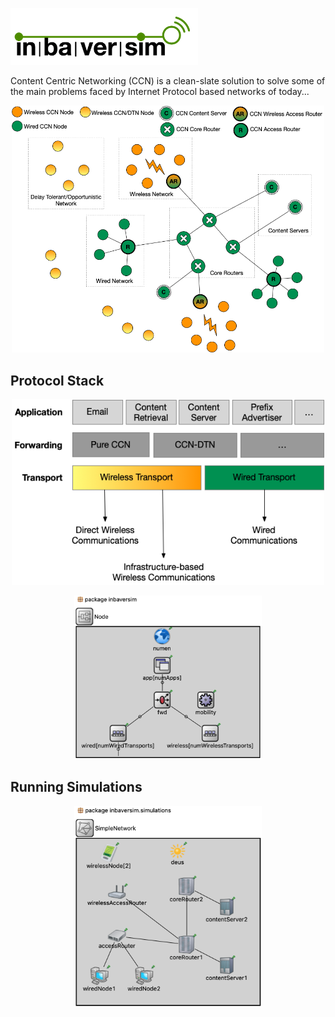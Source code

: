 <p align="left">
  <img src="res/images/inbaverSim.png" width="300"/>
</p>

Content Centric Networking (CCN) is a clean-slate solution to solve some of the main problems faced by Internet Protocol based networks of today...



<p align="center">
  <img src="res/images/net-topology.png" width="500"/>
</p>



## Protocol Stack 

<p align="center">
  <img src="res/images/proto-stack.png" width="500"/>
</p>



<p align="center">
  <img src="res/images/ccn-node-model.png" width="300"/>
</p>


## Running Simulations


<p align="center">
  <img src="res/images/simple-ccn-network.png" width="300"/>
</p>

